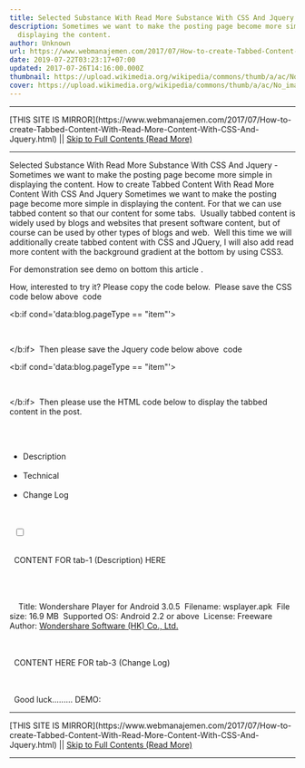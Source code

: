 ```yaml
---
title: Selected Substance With Read More Substance With CSS And Jquery
description: Sometimes we want to make the posting page become more simple in
  displaying the content.
author: Unknown
url: https://www.webmanajemen.com/2017/07/How-to-create-Tabbed-Content-With-Read-More-Content-With-CSS-And-Jquery.html
date: 2019-07-22T03:23:17+07:00
updated: 2017-07-26T14:16:00.000Z
thumbnail: https://upload.wikimedia.org/wikipedia/commons/thumb/a/ac/No_image_available.svg/2048px-No_image_available.svg.png
cover: https://upload.wikimedia.org/wikipedia/commons/thumb/a/ac/No_image_available.svg/2048px-No_image_available.svg.png
---
```


<hr/> [THIS SITE IS MIRROR](https://www.webmanajemen.com/2017/07/How-to-create-Tabbed-Content-With-Read-More-Content-With-CSS-And-Jquery.html) || <a href="https://www.webmanajemen.com/2017/07/How-to-create-Tabbed-Content-With-Read-More-Content-With-CSS-And-Jquery.html" rel="follow" class="button" id="read-more">Skip to Full Contents (Read More)</a> <hr/> Selected Substance With Read More Substance With CSS And Jquery - Sometimes we want to make the posting page become more simple in displaying the content. How to create Tabbed Content With Read More Content With CSS And Jquery
Sometimes we want to make the posting page become more simple in displaying the content. For that we can use tabbed content so that our content for some tabs. 
Usually tabbed content is widely used by blogs and websites that present software content, but of course can be used by other types of blogs and web. 
Well this time we will additionally create tabbed content with CSS and JQuery, I will also add read more content with the background gradient at the bottom by using CSS3. 

 For demonstration see demo on bottom this article .

 How, interested to try it? Please copy the code below. 
Please save the CSS code below above </head> code 

<b:if cond='data:blog.pageType == &quot;item&quot;'> 
<style type='text/css'> 
/*<![CDATA[*/ 
.container-content { 
width: 100%; 
margin: 0 auto 10px 
} 
ul.tabs { 
margin: 0 0 -1px; 
padding: 0; 
list-style: none 
} 
ul.tabs li { 
background: 0 0; 
display: inline-block; 
margin: 0; 
padding: 10px 15px; 
cursor: pointer; 
font-weight: 700; 
border-radius: 4px 4px 0 0; 
} 
.tab-content, 
ul.tabs li.current { 
background: #7e8b96; 
color: #fff 
} 
.tab-content { 
display: none; 
padding: 15px 
} 
.tab-content.current { 
display: inherit 
} 
.container-content .tab-content p, 
.container-content .tab-content ul, 
.container-content .tab-content ol { 
margin: 0 
} 
.container-content .tab-content ul li, 
.container-content .tab-content ol li { 
margin: 0 0 0 20px; 
padding: 0 
} 
.tab-content a { 
color: #9fe3ff 
} 
.technical-box { 
display: block; 
line-height: 1.3 
} 
.technical-box:after { 
content: ""; 
clear: both; 
display: block 
} 
.technical-box .field-name { 
display: inline-block; 
font-weight: 700; 
width: 180px; 
margin: 0; 
position: relative; 
top: 0; 
float: left 
} 
.technical-box .field-value { 
display: inline-block; 
margin: 0; 
width: calc(100% - 180px); 
float: left 
} 
.tab-content input[type="checkbox"] {
position: absolute; 
left: -9999px; 
} 
.hideContent { 
position: relative; 
height: auto; 
} 
label { 
background: #7e8b96; 
display: block; 
height: 30px; 
line-height: 30px; 
cursor: pointer; 
position: absolute; 
bottom: 0; 
left: 0; 
right: 0; 
z-index: 2; 
} 
label:before { 
position: absolute; 
content: 'Read More 🔽'; 
width: 120px; 
text-align: center; 
left: 50%; 
margin-left: -60px; 
font-weight: bold; 
} 
.tab-content input[type="checkbox"] ~ div { 
width: 100%; 
overflow: hidden; 
max-height: 144px; 
padding-bottom: 30px; 
position: relative; 
} 
.tab-content input[type="checkbox"] ~ div:after { 
content: ""; 
width: 100%; 
height: 70px; 
position: absolute; 
bottom: 15px; 
background: -moz-linear-gradient(top, rgba(126, 139, 150, 0) 0%, rgba(126, 139, 150, 1) 100%); 
background: -webkit-linear-gradient(top, rgba(126, 139, 150, 0) 0%, rgba(126, 139, 150, 1) 100%); 
background: linear-gradient(to bottom, rgba(126, 139, 150, 0) 0%, rgba(126, 139, 150, 1) 100%); 
z-index: 1; 
} 
.tab-content input[type="checkbox"]:checked ~ div { 
max-height: 3000px; 
transition: 2s; 
} 
.tab-content input[type="checkbox"]:checked ~ div:after { 
background: 0 0; 
} 
.tab-content input[type="checkbox"]:checked + label:before { 
content: 'Content Less 🔼'; 
} 
@media screen and (max-width:414px) {
ul.tabs li { 
width: 100%; 
-moz-box-sizing: border-box; 
-webkit-box-sizing: border-box; 
box-sizing: border-box; 
border-radius: 4px; 
background: #7e8b96; 
margin: 0 0 5px; 
color: #fff; 
opacity: .7; 
} 
ul.tabs li.current { 
opacity: 1 
} 
} 
/*]]>*/ 
</style> 
</b:if> 
Then please save the Jquery code below above </body> code 

<b:if cond='data:blog.pageType == &quot;item&quot;'> 
<script> 
//<![CDATA[ 
$(document).ready(function() { 
$('ul.tabs li').click(function() { 
var tab_id = $(this).attr('data-tab'); 
$('ul.tabs li').removeClass('current'); 
$('.tab-content').removeClass('current'); 
$(this).addClass('current'); 
$("#" + tab_id).addClass('current'); 
}) 
}) 
//]]> 
</script> 
</b:if> 
Then please use the HTML code below to display the tabbed content in the post. 

<div class="container-content"> 
<ul class="tabs"> 
<li class="tab-link current" data-tab="tab-1">Description</li> 
<li class="tab-link" data-tab="tab-2">Technical</li> 
<li class="tab-link" data-tab="tab-3">Change Log</li> 
</ul> 
<div id="tab-1" class="tab-content current hideContent"> 
<input type="checkbox" id="check_id">
<label for="check_id"></label> 
<div> 
<p> 
CONTENT FOR tab-1 (Description) HERE 
</p> 
</div> 
</div> 
<div id="tab-2" class="tab-content"> 
<span class="technical-box"> 
<span class="field-name">Title:</span> <span class="field-value">Wondershare Player for Android 3.0.5</span> 
<span class="field-name">Filename:</span> <span class="field-value">wsplayer.apk</span> 
<span class="field-name">File size:</span> <span class="field-value">16.9 MB</span> 
<span class="field-name">Supported OS:</span> <span class="field-value">Android 2.2 or above</span> 
<span class="field-name">License:</span> <span class="field-value">Freeware</span> 
<span class="field-name">Author:</span> <span class="field-value"><a href="https://www.wondershare.com/" rel="nofollow" target="_blank" class="external-link">Wondershare Software (HK) Co., Ltd.</a></span> 
</span> 
</div> 
<div id="tab-3" class="tab-content"> 
<p> 
CONTENT HERE FOR tab-3 (Change Log) 
</p> 
</div> 
</div> 
Good luck.........
DEMO: <hr/> [THIS SITE IS MIRROR](https://www.webmanajemen.com/2017/07/How-to-create-Tabbed-Content-With-Read-More-Content-With-CSS-And-Jquery.html) || <a href="https://www.webmanajemen.com/2017/07/How-to-create-Tabbed-Content-With-Read-More-Content-With-CSS-And-Jquery.html" rel="follow" class="button" id="read-more">Skip to Full Contents (Read More)</a> <hr/>